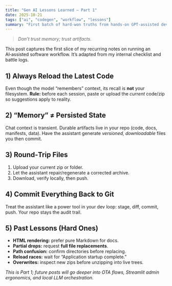 ```yaml
---
title: "Gen AI Lessons Learned — Part 1"
date: 2025-10-21
tags: ["ai", "codegen", "workflow", "lessons"]
summary: "First batch of hard‑won truths from hands‑on GPT‑assisted development."
---
```


> _Don’t trust memory; trust artifacts._

This post captures the first slice of my recurring notes on running an AI‑assisted software workflow. It’s adapted from my internal checklist and battle logs.

## 1) Always Reload the Latest Code
Even though the model “remembers” context, its recall is **not** your filesystem.
**Rule:** before each session, paste or upload the *current* code/zip so suggestions apply to reality.

## 2) “Memory” ≠ Persisted State
Chat context is transient. Durable artifacts live in your repo (code, docs, manifests, data). Have the assistant generate *versioned, downloadable* files you then commit.

## 3) Round‑Trip Files
1. Upload your current zip or folder.
2. Let the assistant repair/regenerate a corrected archive.
3. Download, verify locally, then push.

## 4) Commit Everything Back to Git
Treat the assistant like a power tool in your dev loop: stage, diff, commit, push. Your repo stays the audit trail.

## 5) Past Lessons (Hard Ones)
- **HTML rendering:** prefer pure Markdown for docs.
- **Partial drops:** request **full file replacements**.
- **Path confusion:** confirm directories before replacing.
- **Reload races:** wait for “Application startup complete.”
- **Overwrites:** inspect new zips before unzipping into live trees.

_This is Part 1; future posts will go deeper into OTA flows, Streamlit admin ergonomics, and local LLM orchestration._
